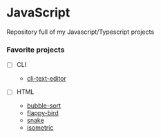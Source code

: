 # JavaScript
Repository full of my Javascript/Typescript projects

### Favorite projects
- [ ] CLI
    - <a href='https://github.com/tomiis4/JavaScript/tree/main/CLI/Tools/cli-text-editor'> cli-text-editor </a>

- [ ] HTML
    - <a href='https://github.com/tomiis4/JavaScript/tree/main/Html/Algorithms/bubble-sort'> bubble-sort </a>
    - <a href='https://github.com/tomiis4/JavaScript/tree/main/Html/Games/flappy-bird'> flappy-bird </a>
    - <a href='https://github.com/tomiis4/JavaScript/tree/main/Html/Games/snake'> snake </a>
    - <a href='https://github.com/tomiis4/JavaScript/tree/main/Html/Games/isometric'> isometric </a>